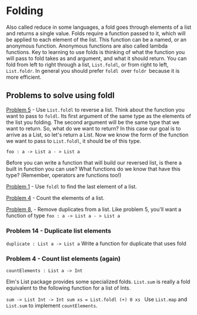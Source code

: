 # Folding

Also called reduce in some languages, a fold goes through elements of a list and returns a single value. Folds require a function passed to it, which will be applied to each element of the list. This function can be a named, or an anonymous function. Anonymous functions are also called lambda functions. Key to learning to use folds is thinking of what the function you will pass to fold takes as and argument, and what it should return. You can fold from left to right through a list, `List.foldl`, or from right to left, `List.foldr`. In general you should prefer `foldl `over `foldr `because it is more efficient.

## Problems to solve using foldl
[Problem 5](../p/p05.md) - Use `List.foldl` to reverse a list. Think about the function you want to pass to `foldl`. Its first argument of the same type as the elements of the list you folding. The second argument will be the same type that we want to return. So, what do we want to return? In this case our goal is to arrive as a List, so let's return a List.
Now we know the form of the function we want to pass to `List.foldl`, it should be of this type.

`foo : a -> List a - > List a`

Before you can write a function that will build our reversed list, is there a built in function you can use? What functions do we know that have this type? \(Remember, operators are functions too!\)

[Problem 1](../p/p01.md) - Use `foldl` to find the last element of a list.  

[Problem 4](../p/p04.md) - Count the elements of a list. 

[Problem 8](../p/p08.md), - Remove duplicates from a list. Like problem 5, you'll want a function of type
`foo : a -> List a - > List a`

### Problem 14 - Duplicate list elements

`duplicate : List a -> List a`
Write a function for duplicate that uses fold

### Problem 4 - Count list elements (again)

`countElements : List a -> Int`

Elm's List package provides some specialized folds. `List.sum` is really a fold equivalent to the following function for a list of Ints.

`sum -> List Int -> Int
sum xs = List.foldl (+) 0 xs
`
Use `List.map` and `List.sum` to implement `countElements`.

